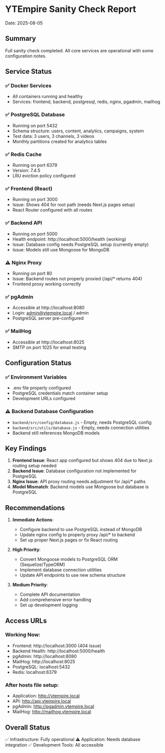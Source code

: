 # YTEmpire Sanity Check Report
Date: 2025-08-05

## Summary
Full sanity check completed. All core services are operational with some configuration notes.

## Service Status

### ✅ Docker Services
- All containers running and healthy
- Services: frontend, backend, postgresql, redis, nginx, pgadmin, mailhog

### ✅ PostgreSQL Database
- Running on port 5432
- Schema structure: users, content, analytics, campaigns, system
- Test data: 3 users, 3 channels, 3 videos
- Monthly partitions created for analytics tables

### ✅ Redis Cache
- Running on port 6379
- Version: 7.4.5
- LRU eviction policy configured

### ✅ Frontend (React)
- Running on port 3000
- Issue: Shows 404 for root path (needs Next.js pages setup)
- React Router configured with all routes

### ✅ Backend API
- Running on port 5000
- Health endpoint: http://localhost:5000/health (working)
- Issue: Database config needs PostgreSQL setup (currently empty)
- Issue: Models still use Mongoose for MongoDB

### ⚠️ Nginx Proxy
- Running on port 80
- Issue: Backend routes not properly proxied (/api/* returns 404)
- Frontend proxy working correctly

### ✅ pgAdmin
- Accessible at http://localhost:8080
- Login: admin@ytempire.local / admin
- PostgreSQL server pre-configured

### ✅ MailHog
- Accessible at http://localhost:8025
- SMTP on port 1025 for email testing

## Configuration Status

### ✅ Environment Variables
- .env file properly configured
- PostgreSQL credentials match container setup
- Development URLs configured

### ⚠️ Backend Database Configuration
- `backend/src/config/database.js` - Empty, needs PostgreSQL config
- `backend/src/utils/database.js` - Empty, needs connection utilities
- Backend still references MongoDB models

## Key Findings

1. **Frontend Issue**: React app configured but shows 404 due to Next.js routing setup needed
2. **Backend Issue**: Database configuration not implemented for PostgreSQL
3. **Nginx Issue**: API proxy routing needs adjustment for /api/* paths
4. **Model Mismatch**: Backend models use Mongoose but database is PostgreSQL

## Recommendations

1. **Immediate Actions**:
   - Configure backend to use PostgreSQL instead of MongoDB
   - Update nginx config to properly proxy /api/* to backend
   - Set up proper Next.js pages or fix React routing

2. **High Priority**:
   - Convert Mongoose models to PostgreSQL ORM (Sequelize/TypeORM)
   - Implement database connection utilities
   - Update API endpoints to use new schema structure

3. **Medium Priority**:
   - Complete API documentation
   - Add comprehensive error handling
   - Set up development logging

## Access URLs

### Working Now:
- Frontend: http://localhost:3000 (404 issue)
- Backend Health: http://localhost:5000/health
- pgAdmin: http://localhost:8080
- MailHog: http://localhost:8025
- PostgreSQL: localhost:5432
- Redis: localhost:6379

### After hosts file setup:
- Application: http://ytempire.local
- API: http://api.ytempire.local
- pgAdmin: http://pgadmin.ytempire.local
- MailHog: http://mailhog.ytempire.local

## Overall Status
✅ Infrastructure: Fully operational
⚠️ Application: Needs database integration
✅ Development Tools: All accessible